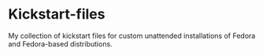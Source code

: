 # Kickstart-files
My collection of kickstart files for custom unattended installations of Fedora
and Fedora-based distributions. 
